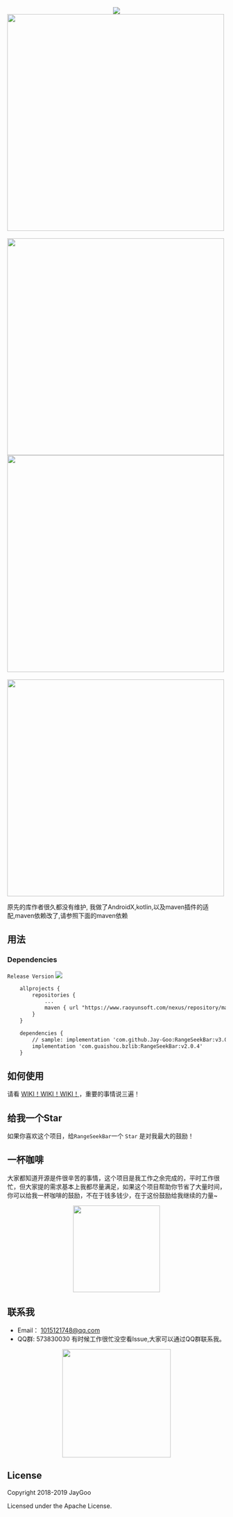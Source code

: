 <div style="text-align: center;">
<img src="https://github.com/Jay-Goo/RangeSeekBar/blob/master/Gif/logo.png" style="margin: 0 auto;" />
</div>

<div>
<img src="https://github.com/Jay-Goo/RangeSeekBar/blob/master/Gif/screen1.gif" height="500px" >&nbsp;&nbsp;&nbsp;&nbsp;&nbsp;&nbsp;<img src="https://github.com/Jay-Goo/RangeSeekBar/blob/master/Gif/screen2.gif" height="500px"><br/>
<img src="https://github.com/Jay-Goo/RangeSeekBar/blob/master/Gif/screen3.gif" height="500px" >&nbsp;&nbsp;&nbsp;&nbsp;&nbsp;&nbsp;<img src="https://github.com/Jay-Goo/RangeSeekBar/blob/master/Gif/screen4.gif" height="500px">
</div>

原先的库作者很久都没有维护, 我做了AndroidX,kotlin,以及maven插件的适配,maven依赖改了,请参照下面的maven依赖
## 用法

### Dependencies
`Release Version` [![](https://jitpack.io/v/Jay-Goo/RangeSeekBar.svg)](https://jitpack.io/#Jay-Goo/RangeSeekBar)

```xml
    allprojects {
		repositories {
			...
            maven { url "https://www.raoyunsoft.com/nexus/repository/maven-releases/" }
		}
	}

	dependencies {
		// sample: implementation 'com.github.Jay-Goo:RangeSeekBar:v3.0.0'
        implementation 'com.guaishou.bzlib:RangeSeekBar:v2.0.4'
	}

```
## 如何使用

请看 [WIKI！WIKI！WIKI！](https://github.com/Jay-Goo/RangeSeekBar/wiki)，重要的事情说三遍！


## 给我一个Star
如果你喜欢这个项目，给`RangeSeekBar`一个 `Star` 是对我最大的鼓励！

## 一杯咖啡
大家都知道开源是件很辛苦的事情，这个项目是我工作之余完成的，平时工作很忙，但大家提的需求基本上我都尽量满足，如果这个项目帮助你节省了大量时间，你可以给我一杯咖啡的鼓励，不在于钱多钱少，在于这份鼓励给我继续的力量~
<div style="text-align: center;">
<img src="https://github.com/Jay-Goo/RangeSeekBar/blob/master/Gif/pay.png" height="200px"/>
</div>

## 联系我

- Email： 1015121748@qq.com
- QQ群: 573830030 有时候工作很忙没空看Issue,大家可以通过QQ群联系我。
<div style="text-align: center;">
<img src="https://github.com/Jay-Goo/RangeSeekBar/blob/master/Gif/qq.png" style="margin: 0 auto;" height="250px"/>
</div>


## License

Copyright 2018-2019 JayGoo

Licensed under the Apache License.

